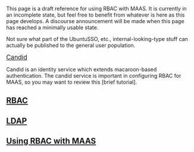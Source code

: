 <!-- deb-2-7-cli
||2.7|2.8|2.9|
|-----:|:-----:|:-----:|:-----:|
|Snap|[CLI](/t/using-rbac-with-maas/3592) ~ [UI](/t/using-rbac-with-maas/3593)|[CLI](/t/using-rbac-with-maas/3594) ~ [UI](/t/using-rbac-with-maas/3595)|[CLI](/t/using-rbac-with-maas/3596) ~ [UI](/t/using-rbac-with-maas/3597)|
|Packages|CLI ~ [UI](/t/using-rbac-with-maas/3599)|[CLI](/t/using-rbac-with-maas/3600) ~ [UI](/t/using-rbac-with-maas/3601)|[CLI](/t/using-rbac-with-maas/3602) ~ [UI](/t/using-rbac-with-maas/3603)|
 deb-2-7-cli -->

<!-- deb-2-7-ui
||2.7|2.8|2.9|
|-----:|:-----:|:-----:|:-----:|
|Snap|[CLI](/t/using-rbac-with-maas/3592) ~ [UI](/t/using-rbac-with-maas/3593)|[CLI](/t/using-rbac-with-maas/3594) ~ [UI](/t/using-rbac-with-maas/3595)|[CLI](/t/using-rbac-with-maas/3596) ~ [UI](/t/using-rbac-with-maas/3597)|
|Packages|[CLI](/t/using-rbac-with-maas/3598) ~ UI|[CLI](/t/using-rbac-with-maas/3600) ~ [UI](/t/using-rbac-with-maas/3601)|[CLI](/t/using-rbac-with-maas/3602) ~ [UI](/t/using-rbac-with-maas/3603)|
 deb-2-7-ui -->

<!-- deb-2-8-cli
||2.7|2.8|2.9|
|-----:|:-----:|:-----:|:-----:|
|Snap|[CLI](/t/using-rbac-with-maas/3592) ~ [UI](/t/using-rbac-with-maas/3593)|[CLI](/t/using-rbac-with-maas/3594) ~ [UI](/t/using-rbac-with-maas/3595)|[CLI](/t/using-rbac-with-maas/3596) ~ [UI](/t/using-rbac-with-maas/3597)|
|Packages|[CLI](/t/using-rbac-with-maas/3598) ~ [UI](/t/using-rbac-with-maas/3599)|CLI ~ [UI](/t/using-rbac-with-maas/3601)|[CLI](/t/using-rbac-with-maas/3602) ~ [UI](/t/using-rbac-with-maas/3603)|
 deb-2-8-cli -->

<!-- deb-2-8-ui
||2.7|2.8|2.9|
|-----:|:-----:|:-----:|:-----:|
|Snap|[CLI](/t/using-rbac-with-maas/3592) ~ [UI](/t/using-rbac-with-maas/3593)|[CLI](/t/using-rbac-with-maas/3594) ~ [UI](/t/using-rbac-with-maas/3595)|[CLI](/t/using-rbac-with-maas/3596) ~ [UI](/t/using-rbac-with-maas/3597)|
|Packages|[CLI](/t/using-rbac-with-maas/3598) ~ [UI](/t/using-rbac-with-maas/3599)|[CLI](/t/using-rbac-with-maas/3600) ~ UI|[CLI](/t/using-rbac-with-maas/3602) ~ [UI](/t/using-rbac-with-maas/3603)|
 deb-2-8-ui -->

<!-- deb-2-9-cli
||2.7|2.8|2.9|
|-----:|:-----:|:-----:|:-----:|
|Snap|[CLI](/t/using-rbac-with-maas/3592) ~ [UI](/t/using-rbac-with-maas/3593)|[CLI](/t/using-rbac-with-maas/3594) ~ [UI](/t/using-rbac-with-maas/3595)|[CLI](/t/using-rbac-with-maas/3596) ~ [UI](/t/using-rbac-with-maas/3597)|
|Packages|[CLI](/t/using-rbac-with-maas/3598) ~ [UI](/t/using-rbac-with-maas/3599)|[CLI](/t/using-rbac-with-maas/3600) ~ [UI](/t/using-rbac-with-maas/3601)|CLI ~ [UI](/t/using-rbac-with-maas/3603)|
 deb-2-9-cli -->

<!-- deb-2-9-ui
||2.7|2.8|2.9|
|-----:|:-----:|:-----:|:-----:|
|Snap|[CLI](/t/using-rbac-with-maas/3592) ~ [UI](/t/using-rbac-with-maas/3593)|[CLI](/t/using-rbac-with-maas/3594) ~ [UI](/t/using-rbac-with-maas/3595)|[CLI](/t/using-rbac-with-maas/3596) ~ [UI](/t/using-rbac-with-maas/3597)|
|Packages|[CLI](/t/using-rbac-with-maas/3598) ~ [UI](/t/using-rbac-with-maas/3599)|[CLI](/t/using-rbac-with-maas/3600) ~ [UI](/t/using-rbac-with-maas/3601)|[CLI](/t/using-rbac-with-maas/3602) ~ UI|
 deb-2-9-ui -->

<!-- snap-2-7-cli
||2.7|2.8|2.9|
|-----:|:-----:|:-----:|:-----:|
|Snap|CLI ~ [UI](/t/using-rbac-with-maas/3593)|[CLI](/t/using-rbac-with-maas/3594) ~ [UI](/t/using-rbac-with-maas/3595)|[CLI](/t/using-rbac-with-maas/3596) ~ [UI](/t/using-rbac-with-maas/3597)|
|Packages|[CLI](/t/using-rbac-with-maas/3598) ~ [UI](/t/using-rbac-with-maas/3599)|[CLI](/t/using-rbac-with-maas/3600) ~ [UI](/t/using-rbac-with-maas/3601)|[CLI](/t/using-rbac-with-maas/3602) ~ [UI](/t/using-rbac-with-maas/3603)|
 snap-2-7-cli -->

<!-- snap-2-7-ui
||2.7|2.8|2.9|
|-----:|:-----:|:-----:|:-----:|
|Snap|[CLI](/t/using-rbac-with-maas/3592) ~ UI|[CLI](/t/using-rbac-with-maas/3594) ~ [UI](/t/using-rbac-with-maas/3595)|[CLI](/t/using-rbac-with-maas/3596) ~ [UI](/t/using-rbac-with-maas/3597)|
|Packages|[CLI](/t/using-rbac-with-maas/3598) ~ [UI](/t/using-rbac-with-maas/3599)|[CLI](/t/using-rbac-with-maas/3600) ~ [UI](/t/using-rbac-with-maas/3601)|[CLI](/t/using-rbac-with-maas/3602) ~ [UI](/t/using-rbac-with-maas/3603)|
 snap-2-7-ui -->

<!-- snap-2-8-cli
||2.7|2.8|2.9|
|-----:|:-----:|:-----:|:-----:|
|Snap|[CLI](/t/using-rbac-with-maas/3592) ~ [UI](/t/using-rbac-with-maas/3593)|CLI ~ [UI](/t/using-rbac-with-maas/3595)|[CLI](/t/using-rbac-with-maas/3596) ~ [UI](/t/using-rbac-with-maas/3597)|
|Packages|[CLI](/t/using-rbac-with-maas/3598) ~ [UI](/t/using-rbac-with-maas/3599)|[CLI](/t/using-rbac-with-maas/3600) ~ [UI](/t/using-rbac-with-maas/3601)|[CLI](/t/using-rbac-with-maas/3602) ~ [UI](/t/using-rbac-with-maas/3603)|
 snap-2-8-cli -->

<!-- snap-2-8-ui
||2.7|2.8|2.9|
|-----:|:-----:|:-----:|:-----:|
|Snap|[CLI](/t/using-rbac-with-maas/3592) ~ [UI](/t/using-rbac-with-maas/3593)|[CLI](/t/using-rbac-with-maas/3594) ~ UI|[CLI](/t/using-rbac-with-maas/3596) ~ [UI](/t/using-rbac-with-maas/3597)|
|Packages|[CLI](/t/using-rbac-with-maas/3598) ~ [UI](/t/using-rbac-with-maas/3599)|[CLI](/t/using-rbac-with-maas/3600) ~ [UI](/t/using-rbac-with-maas/3601)|[CLI](/t/using-rbac-with-maas/3602) ~ [UI](/t/using-rbac-with-maas/3603)|
 snap-2-8-ui -->

<!-- snap-2-9-cli
||2.7|2.8|2.9|
|-----:|:-----:|:-----:|:-----:|
|Snap|[CLI](/t/using-rbac-with-maas/3592) ~ [UI](/t/using-rbac-with-maas/3593)|[CLI](/t/using-rbac-with-maas/3594) ~ [UI](/t/using-rbac-with-maas/3595)|CLI ~ [UI](/t/using-rbac-with-maas/3597)|
|Packages|[CLI](/t/using-rbac-with-maas/3598) ~ [UI](/t/using-rbac-with-maas/3599)|[CLI](/t/using-rbac-with-maas/3600) ~ [UI](/t/using-rbac-with-maas/3601)|[CLI](/t/using-rbac-with-maas/3602) ~ [UI](/t/using-rbac-with-maas/3603)|
 snap-2-9-cli -->

<!-- snap-2-9-ui
||2.7|2.8|2.9|
|-----:|:-----:|:-----:|:-----:|
|Snap|[CLI](/t/using-rbac-with-maas/3592) ~ [UI](/t/using-rbac-with-maas/3593)|[CLI](/t/using-rbac-with-maas/3594) ~ [UI](/t/using-rbac-with-maas/3595)|[CLI](/t/using-rbac-with-maas/3596) ~ UI|
|Packages|[CLI](/t/using-rbac-with-maas/3598) ~ [UI](/t/using-rbac-with-maas/3599)|[CLI](/t/using-rbac-with-maas/3600) ~ [UI](/t/using-rbac-with-maas/3601)|[CLI](/t/using-rbac-with-maas/3602) ~ [UI](/t/using-rbac-with-maas/3603)|
 snap-2-9-ui -->

This page is a draft reference for using RBAC with MAAS.  It is currently in an incomplete state, but feel free to benefit from whatever is here as this page develops.  A discourse announcement will be made when this page has reached a minimally usable state.

Not sure what part of the UbuntuSSO, etc., internal-looking-type stuff can actually be published to the general user population.

<a href="#heading--candid"><big>Candid</big></a>

Candid is an identity service which extends macaroon-based authentication. The candid service is important in configuring RBAC for MAAS, so you may want to review this [brief tutorial].


<a href="#heading--rbac"><h2 id="heading--rbac">RBAC</h2></a>

<a href="#heading--ldap"><h2 id="heading--ldap">LDAP</h2></a>

<a href="#heading--rbac-with-maas"><h2 id="heading--rbac-with-maas">Using RBAC with MAAS</h2></a>